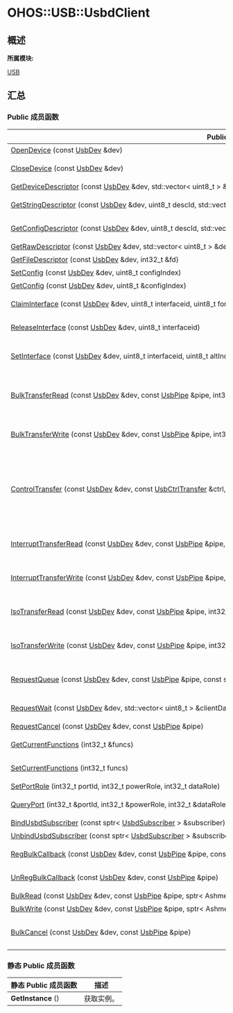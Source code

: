 # OHOS::USB::UsbdClient


## **概述**

**所属模块:**

[USB](_u_s_b.md)


## **汇总**


### Public 成员函数

  | Public&nbsp;成员函数 | 描述 | 
| -------- | -------- |
| [OpenDevice](_u_s_b.md#opendevice)&nbsp;(const&nbsp;[UsbDev](_o_h_o_s_1_1_u_s_b_1_1_usb_dev.md)&nbsp;&amp;dev) | 打开设备，建立连接。&nbsp;[更多...](_u_s_b.md#opendevice) | 
| [CloseDevice](_u_s_b.md#closedevice)&nbsp;(const&nbsp;[UsbDev](_o_h_o_s_1_1_u_s_b_1_1_usb_dev.md)&nbsp;&amp;dev) | 关闭设备，释放与设备相关的所有系统资源。&nbsp;[更多...](_u_s_b.md#closedevice) | 
| [GetDeviceDescriptor](_u_s_b.md#getdevicedescriptor)&nbsp;(const&nbsp;[UsbDev](_o_h_o_s_1_1_u_s_b_1_1_usb_dev.md)&nbsp;&amp;dev,&nbsp;std::vector&lt;&nbsp;uint8_t&nbsp;&gt;&nbsp;&amp;descriptor) | 获取设备描述符。&nbsp;[更多...](_u_s_b.md#getdevicedescriptor) | 
| [GetStringDescriptor](_u_s_b.md#getstringdescriptor)&nbsp;(const&nbsp;[UsbDev](_o_h_o_s_1_1_u_s_b_1_1_usb_dev.md)&nbsp;&amp;dev,&nbsp;uint8_t&nbsp;descId,&nbsp;std::vector&lt;&nbsp;uint8_t&nbsp;&gt;&nbsp;&amp;descriptor) | 根据String&nbsp;ID获取设备的字符串描述符。&nbsp;[更多...](_u_s_b.md#getstringdescriptor) | 
| [GetConfigDescriptor](_u_s_b.md#getconfigdescriptor)&nbsp;(const&nbsp;[UsbDev](_o_h_o_s_1_1_u_s_b_1_1_usb_dev.md)&nbsp;&amp;dev,&nbsp;uint8_t&nbsp;descId,&nbsp;std::vector&lt;&nbsp;uint8_t&nbsp;&gt;&nbsp;&amp;descriptor) | 根据config&nbsp;ID获取设备的配置描述符config。&nbsp;[更多...](_u_s_b.md#getconfigdescriptor) | 
| [GetRawDescriptor](_u_s_b.md#getrawdescriptor)&nbsp;(const&nbsp;[UsbDev](_o_h_o_s_1_1_u_s_b_1_1_usb_dev.md)&nbsp;&amp;dev,&nbsp;std::vector&lt;&nbsp;uint8_t&nbsp;&gt;&nbsp;&amp;descriptor) | 获取原始描述符。&nbsp;[更多...](_u_s_b.md#getrawdescriptor) | 
| [GetFileDescriptor](_u_s_b.md#getfiledescriptor)&nbsp;(const&nbsp;[UsbDev](_o_h_o_s_1_1_u_s_b_1_1_usb_dev.md)&nbsp;&amp;dev,&nbsp;int32_t&nbsp;&amp;fd) | 获取文件描述符。&nbsp;[更多...](_u_s_b.md#getfiledescriptor) | 
| [SetConfig](_u_s_b.md#setconfig)&nbsp;(const&nbsp;[UsbDev](_o_h_o_s_1_1_u_s_b_1_1_usb_dev.md)&nbsp;&amp;dev,&nbsp;uint8_t&nbsp;configIndex) | 设置当前的config信息。&nbsp;[更多...](_u_s_b.md#setconfig) | 
| [GetConfig](_u_s_b.md#getconfig)&nbsp;(const&nbsp;[UsbDev](_o_h_o_s_1_1_u_s_b_1_1_usb_dev.md)&nbsp;&amp;dev,&nbsp;uint8_t&nbsp;&amp;configIndex) | 获取当前的config信息。&nbsp;[更多...](_u_s_b.md#getconfig) | 
| [ClaimInterface](_u_s_b.md#claiminterface)&nbsp;(const&nbsp;[UsbDev](_o_h_o_s_1_1_u_s_b_1_1_usb_dev.md)&nbsp;&amp;dev,&nbsp;uint8_t&nbsp;interfaceid,&nbsp;uint8_t&nbsp;force) | 打开接口，并声明独占接口，必须在数据传输前执行。&nbsp;[更多...](_u_s_b.md#claiminterface) | 
| [ReleaseInterface](_u_s_b.md#releaseinterface)&nbsp;(const&nbsp;[UsbDev](_o_h_o_s_1_1_u_s_b_1_1_usb_dev.md)&nbsp;&amp;dev,&nbsp;uint8_t&nbsp;interfaceid) | 关闭接口，释放接口的占用，在停止数据传输后执行。&nbsp;[更多...](_u_s_b.md#releaseinterface) | 
| [SetInterface](_u_s_b.md#setinterface)&nbsp;(const&nbsp;[UsbDev](_o_h_o_s_1_1_u_s_b_1_1_usb_dev.md)&nbsp;&amp;dev,&nbsp;uint8_t&nbsp;interfaceid,&nbsp;uint8_t&nbsp;altIndex) | 设置指定接口的备选设置，用于在具有相同ID但不同备用设置的两个接口之间进行选择。&nbsp;[更多...](_u_s_b.md#setinterface) | 
| [BulkTransferRead](_u_s_b.md#bulktransferread)&nbsp;(const&nbsp;[UsbDev](_o_h_o_s_1_1_u_s_b_1_1_usb_dev.md)&nbsp;&amp;dev,&nbsp;const&nbsp;[UsbPipe](_o_h_o_s_1_1_u_s_b_1_1_usb_pipe.md)&nbsp;&amp;pipe,&nbsp;int32_t&nbsp;timeout,&nbsp;std::vector&lt;&nbsp;uint8_t&nbsp;&gt;&nbsp;&amp;data) | 在给定端点上执行批量数据读取，返回读取的数据和长度，端点方向必须为数据读取，可以设置超时时间。&nbsp;[更多...](_u_s_b.md#bulktransferread) | 
| [BulkTransferWrite](_u_s_b.md#bulktransferwrite)&nbsp;(const&nbsp;[UsbDev](_o_h_o_s_1_1_u_s_b_1_1_usb_dev.md)&nbsp;&amp;dev,&nbsp;const&nbsp;[UsbPipe](_o_h_o_s_1_1_u_s_b_1_1_usb_pipe.md)&nbsp;&amp;pipe,&nbsp;int32_t&nbsp;timeout,&nbsp;const&nbsp;std::vector&lt;&nbsp;uint8_t&nbsp;&gt;&nbsp;&amp;data) | 在给定端点上执行批量数据写入，&nbsp;返回读取的数据和长度，端点方向必须为数据写入。&nbsp;[更多...](_u_s_b.md#bulktransferwrite) | 
| [ControlTransfer](_u_s_b.md#controltransfer)&nbsp;(const&nbsp;[UsbDev](_o_h_o_s_1_1_u_s_b_1_1_usb_dev.md)&nbsp;&amp;dev,&nbsp;const&nbsp;[UsbCtrlTransfer](_o_h_o_s_1_1_u_s_b_1_1_usb_ctrl_transfer.md)&nbsp;&amp;ctrl,&nbsp;std::vector&lt;&nbsp;uint8_t&nbsp;&gt;&nbsp;&amp;data) | 对此设备执行端点零的控制事务，传输方向由请求类型决定。&nbsp;如果requestType＆&nbsp;USB_ENDPOINT_DIR_MASK是USB_DIR_OUT&nbsp;，则传输是写入，如果是USB_DIR_IN&nbsp;，则传输是读取。&nbsp;[更多...](_u_s_b.md#controltransfer) | 
| [InterruptTransferRead](_u_s_b.md#interrupttransferread)&nbsp;(const&nbsp;[UsbDev](_o_h_o_s_1_1_u_s_b_1_1_usb_dev.md)&nbsp;&amp;dev,&nbsp;const&nbsp;[UsbPipe](_o_h_o_s_1_1_u_s_b_1_1_usb_pipe.md)&nbsp;&amp;pipe,&nbsp;int32_t&nbsp;timeout,&nbsp;std::vector&lt;&nbsp;uint8_t&nbsp;&gt;&nbsp;&amp;data) | 在给定端点上执行中断数据读取，&nbsp;返回读取的数据和长度，端点方向必须为数据读取。&nbsp;[更多...](_u_s_b.md#interrupttransferread) | 
| [InterruptTransferWrite](_u_s_b.md#interrupttransferwrite)&nbsp;(const&nbsp;[UsbDev](_o_h_o_s_1_1_u_s_b_1_1_usb_dev.md)&nbsp;&amp;dev,&nbsp;const&nbsp;[UsbPipe](_o_h_o_s_1_1_u_s_b_1_1_usb_pipe.md)&nbsp;&amp;pipe,&nbsp;int32_t&nbsp;timeout,&nbsp;std::vector&lt;&nbsp;uint8_t&nbsp;&gt;&nbsp;&amp;data) | 在给定端点上执行中断数据写入，&nbsp;返回读取的数据和长度，端点方向必须为数据写入。&nbsp;[更多...](_u_s_b.md#interrupttransferwrite) | 
| [IsoTransferRead](_u_s_b.md#isotransferread)&nbsp;(const&nbsp;[UsbDev](_o_h_o_s_1_1_u_s_b_1_1_usb_dev.md)&nbsp;&amp;dev,&nbsp;const&nbsp;[UsbPipe](_o_h_o_s_1_1_u_s_b_1_1_usb_pipe.md)&nbsp;&amp;pipe,&nbsp;int32_t&nbsp;timeout,&nbsp;std::vector&lt;&nbsp;uint8_t&nbsp;&gt;&nbsp;&amp;data) | 在给定端点上执行等时数据读取，&nbsp;返回读取的数据和长度，端点方向必须为数据读取。&nbsp;[更多...](_u_s_b.md#isotransferread) | 
| [IsoTransferWrite](_u_s_b.md#isotransferwrite)&nbsp;(const&nbsp;[UsbDev](_o_h_o_s_1_1_u_s_b_1_1_usb_dev.md)&nbsp;&amp;dev,&nbsp;const&nbsp;[UsbPipe](_o_h_o_s_1_1_u_s_b_1_1_usb_pipe.md)&nbsp;&amp;pipe,&nbsp;int32_t&nbsp;timeout,&nbsp;std::vector&lt;&nbsp;uint8_t&nbsp;&gt;&nbsp;&amp;data) | 在给定端点上执行等时数据写入，&nbsp;返回读取的数据和长度，端点方向必须为数据写入。&nbsp;[更多...](_u_s_b.md#isotransferwrite) | 
| [RequestQueue](_u_s_b.md#requestqueue)&nbsp;(const&nbsp;[UsbDev](_o_h_o_s_1_1_u_s_b_1_1_usb_dev.md)&nbsp;&amp;dev,&nbsp;const&nbsp;[UsbPipe](_o_h_o_s_1_1_u_s_b_1_1_usb_pipe.md)&nbsp;&amp;pipe,&nbsp;const&nbsp;std::vector&lt;&nbsp;uint8_t&nbsp;&gt;&nbsp;&amp;clientData,&nbsp;const&nbsp;std::vector&lt;&nbsp;uint8_t&nbsp;&gt;&nbsp;&amp;buffer) | 将指定的端点进行异步数据发送或者接收请求，数据传输方向由端点方向决定。&nbsp;[更多...](_u_s_b.md#requestqueue) | 
| [RequestWait](_u_s_b.md#requestwait)&nbsp;(const&nbsp;[UsbDev](_o_h_o_s_1_1_u_s_b_1_1_usb_dev.md)&nbsp;&amp;dev,&nbsp;std::vector&lt;&nbsp;uint8_t&nbsp;&gt;&nbsp;&amp;clientData,&nbsp;std::vector&lt;&nbsp;uint8_t&nbsp;&gt;&nbsp;&amp;buffer,&nbsp;int32_t&nbsp;timeout) | 等待RequestQueue异步请求的操作结果。&nbsp;[更多...](_u_s_b.md#requestwait) | 
| [RequestCancel](_u_s_b.md#requestcancel)&nbsp;(const&nbsp;[UsbDev](_o_h_o_s_1_1_u_s_b_1_1_usb_dev.md)&nbsp;&amp;dev,&nbsp;const&nbsp;[UsbPipe](_o_h_o_s_1_1_u_s_b_1_1_usb_pipe.md)&nbsp;&amp;pipe) | 取消待处理的数据请求。&nbsp;[更多...](_u_s_b.md#requestcancel) | 
| [GetCurrentFunctions](_u_s_b.md#getcurrentfunctions)&nbsp;(int32_t&nbsp;&amp;funcs) | 获取从设备支持的功能列表（按位域表示）（从设备）。&nbsp;[更多...](_u_s_b.md#getcurrentfunctions) | 
| [SetCurrentFunctions](_u_s_b.md#setcurrentfunctions)&nbsp;(int32_t&nbsp;funcs) | 设置从设备支持的功能列表（按位域表示）（从设备）。&nbsp;[更多...](_u_s_b.md#setcurrentfunctions) | 
| [SetPortRole](_u_s_b.md#setportrole)&nbsp;(int32_t&nbsp;portId,&nbsp;int32_t&nbsp;powerRole,&nbsp;int32_t&nbsp;dataRole) | 设置port端口的角色。&nbsp;[更多...](_u_s_b.md#setportrole) | 
| [QueryPort](_u_s_b.md#queryport)&nbsp;(int32_t&nbsp;&amp;portId,&nbsp;int32_t&nbsp;&amp;powerRole,&nbsp;int32_t&nbsp;&amp;dataRole,&nbsp;int32_t&nbsp;&amp;mode) | 查询port端口的当前设置。&nbsp;[更多...](_u_s_b.md#queryport) | 
| [BindUsbdSubscriber](_u_s_b.md#bindusbdsubscriber)&nbsp;(const&nbsp;sptr&lt;&nbsp;[UsbdSubscriber](_o_h_o_s_1_1_u_s_b_1_1_usbd_subscriber.md)&nbsp;&gt;&nbsp;&amp;subscriber) | 绑定订阅者。&nbsp;[更多...](_u_s_b.md#bindusbdsubscriber) | 
| [UnbindUsbdSubscriber](_u_s_b.md#unbindusbdsubscriber)&nbsp;(const&nbsp;sptr&lt;&nbsp;[UsbdSubscriber](_o_h_o_s_1_1_u_s_b_1_1_usbd_subscriber.md)&nbsp;&gt;&nbsp;&amp;subscriber) | 解绑订阅者。&nbsp;[更多...](_u_s_b.md#unbindusbdsubscriber) | 
| [RegBulkCallback](_u_s_b.md#regbulkcallback)&nbsp;(const&nbsp;[UsbDev](_o_h_o_s_1_1_u_s_b_1_1_usb_dev.md)&nbsp;&amp;dev,&nbsp;const&nbsp;[UsbPipe](_o_h_o_s_1_1_u_s_b_1_1_usb_pipe.md)&nbsp;&amp;pipe,&nbsp;const&nbsp;sptr&lt;&nbsp;IRemoteObject&nbsp;&gt;&nbsp;&amp;cb) | 注册批量传输异步回调函数。&nbsp;[更多...](_u_s_b.md#regbulkcallback) | 
| [UnRegBulkCallback](_u_s_b.md#unregbulkcallback)&nbsp;(const&nbsp;[UsbDev](_o_h_o_s_1_1_u_s_b_1_1_usb_dev.md)&nbsp;&amp;dev,&nbsp;const&nbsp;[UsbPipe](_o_h_o_s_1_1_u_s_b_1_1_usb_pipe.md)&nbsp;&amp;pipe) | 注销批量传输异步回调函数。&nbsp;[更多...](_u_s_b.md#unregbulkcallback) | 
| [BulkRead](_u_s_b.md#bulkread)&nbsp;(const&nbsp;[UsbDev](_o_h_o_s_1_1_u_s_b_1_1_usb_dev.md)&nbsp;&amp;dev,&nbsp;const&nbsp;[UsbPipe](_o_h_o_s_1_1_u_s_b_1_1_usb_pipe.md)&nbsp;&amp;pipe,&nbsp;sptr&lt;&nbsp;Ashmem&nbsp;&gt;&nbsp;&amp;ashmem) | 批量传输异步读数据。&nbsp;[更多...](_u_s_b.md#bulkread) | 
| [BulkWrite](_u_s_b.md#bulkwrite)&nbsp;(const&nbsp;[UsbDev](_o_h_o_s_1_1_u_s_b_1_1_usb_dev.md)&nbsp;&amp;dev,&nbsp;const&nbsp;[UsbPipe](_o_h_o_s_1_1_u_s_b_1_1_usb_pipe.md)&nbsp;&amp;pipe,&nbsp;sptr&lt;&nbsp;Ashmem&nbsp;&gt;&nbsp;&amp;ashmem) | 批量传输异步写数据。&nbsp;[更多...](_u_s_b.md#bulkwrite) | 
| [BulkCancel](_u_s_b.md#bulkcancel)&nbsp;(const&nbsp;[UsbDev](_o_h_o_s_1_1_u_s_b_1_1_usb_dev.md)&nbsp;&amp;dev,&nbsp;const&nbsp;[UsbPipe](_o_h_o_s_1_1_u_s_b_1_1_usb_pipe.md)&nbsp;&amp;pipe) | 批量传输异步取消接口，用于取消当前接口的异步批量读写操作。&nbsp;[更多...](_u_s_b.md#bulkcancel) | 


### 静态 Public 成员函数

  | 静态&nbsp;Public&nbsp;成员函数 | 描述 | 
| -------- | -------- |
| **GetInstance**&nbsp;() | 获取实例。 | 
